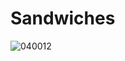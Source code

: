 # Sandwiches
![040012](https://user-images.githubusercontent.com/50277379/139854640-27e1ca4b-545a-4aae-9a16-e0bc12a6faf1.jpg)
